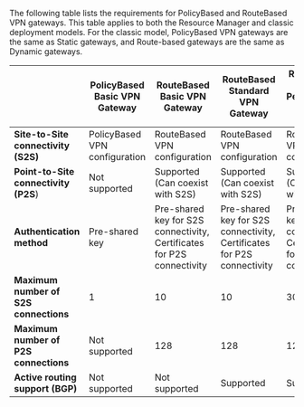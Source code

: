 The following table lists the requirements for PolicyBased and RouteBased VPN gateways. This table applies to both the Resource Manager and classic deployment models. For the classic model, PolicyBased VPN gateways are the same as Static gateways, and Route-based gateways are the same as Dynamic gateways.

|  | **PolicyBased Basic VPN Gateway** | **RouteBased Basic VPN Gateway** | **RouteBased Standard VPN Gateway** | **RouteBased High Performance VPN Gateway** |
| --- | --- | --- | --- | --- |
| **Site-to-Site connectivity   (S2S)** |PolicyBased VPN configuration |RouteBased VPN configuration |RouteBased VPN configuration |RouteBased VPN configuration |
| **Point-to-Site connectivity (P2S**) |Not supported |Supported (Can coexist with S2S) |Supported (Can coexist with S2S) |Supported (Can coexist with S2S) |
| **Authentication method** |Pre-shared key |Pre-shared key for S2S connectivity, Certificates for P2S connectivity |Pre-shared key for S2S connectivity, Certificates for P2S connectivity |Pre-shared key for S2S connectivity, Certificates for P2S connectivity |
| **Maximum number of S2S connections** |1 |10 |10 |30 |
| **Maximum number of P2S connections** |Not supported |128 |128 |128 |
| **Active routing support (BGP)** |Not supported |Not supported |Supported |Supported |

